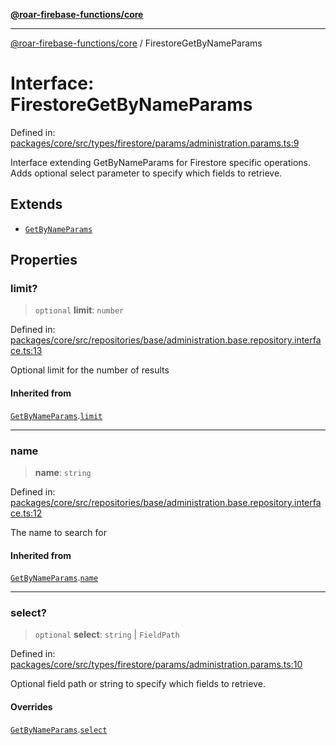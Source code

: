 [**@roar-firebase-functions/core**](../README.md)

***

[@roar-firebase-functions/core](../README.md) / FirestoreGetByNameParams

# Interface: FirestoreGetByNameParams

Defined in: [packages/core/src/types/firestore/params/administration.params.ts:9](https://github.com/yeatmanlab/roar-firebase-functions/blob/24ea7b8e0f05ba2fca7d62901c43f15726f15a89/packages/core/src/types/firestore/params/administration.params.ts#L9)

Interface extending GetByNameParams for Firestore specific operations.
Adds optional select parameter to specify which fields to retrieve.

## Extends

- [`GetByNameParams`](GetByNameParams.md)

## Properties

### limit?

> `optional` **limit**: `number`

Defined in: [packages/core/src/repositories/base/administration.base.repository.interface.ts:13](https://github.com/yeatmanlab/roar-firebase-functions/blob/24ea7b8e0f05ba2fca7d62901c43f15726f15a89/packages/core/src/repositories/base/administration.base.repository.interface.ts#L13)

Optional limit for the number of results

#### Inherited from

[`GetByNameParams`](GetByNameParams.md).[`limit`](GetByNameParams.md#limit)

***

### name

> **name**: `string`

Defined in: [packages/core/src/repositories/base/administration.base.repository.interface.ts:12](https://github.com/yeatmanlab/roar-firebase-functions/blob/24ea7b8e0f05ba2fca7d62901c43f15726f15a89/packages/core/src/repositories/base/administration.base.repository.interface.ts#L12)

The name to search for

#### Inherited from

[`GetByNameParams`](GetByNameParams.md).[`name`](GetByNameParams.md#name)

***

### select?

> `optional` **select**: `string` \| `FieldPath`

Defined in: [packages/core/src/types/firestore/params/administration.params.ts:10](https://github.com/yeatmanlab/roar-firebase-functions/blob/24ea7b8e0f05ba2fca7d62901c43f15726f15a89/packages/core/src/types/firestore/params/administration.params.ts#L10)

Optional field path or string to specify which fields to retrieve.

#### Overrides

[`GetByNameParams`](GetByNameParams.md).[`select`](GetByNameParams.md#select)
